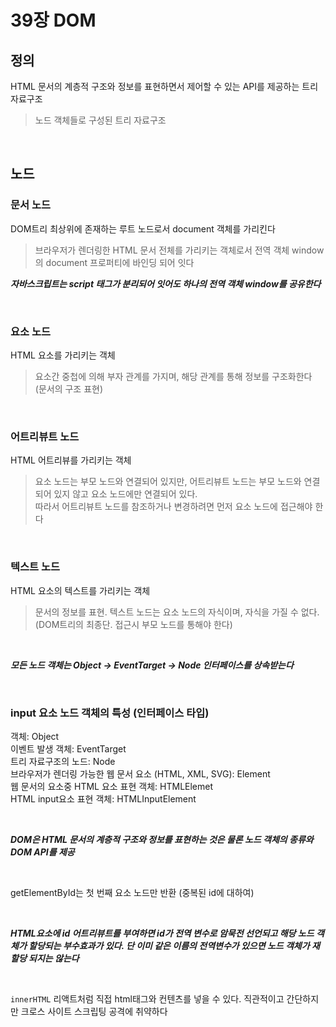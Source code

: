 # 39장 DOM

## 정의

HTML 문서의 계층적 구조와 정보를 표현하면서 제어할 수 있는 API를 제공하는 트리 자료구조

> 노드 객체들로 구성된 트리 자료구조

<br>

## 노드

### 문서 노드

DOM트리 최상위에 존재하는 루트 노드로서 document 객체를 가리킨다

> 브라우저가 렌더링한 HTML 문서 전체를 가리키는 객체로서 전역 객체 window의 document 프로퍼티에 바인딩 되어 잇다

**_자바스크립트는 script 태그가 분리되어 잇어도 하나의 전역 객체 window를 공유한다_**

<br>

### 요소 노드

HTML 요소를 가리키는 객체

> 요소간 중첩에 의해 부자 관계를 가지며, 해당 관계를 통해 정보를 구조화한다 (문서의 구조 표현)

<br>

### 어트리뷰트 노드

HTML 어트리뷰를 가리키는 객체

> 요소 노드는 부모 노드와 연결되어 있지만, 어트리뷰트 노드는 부모 노드와 연결되어 있지 않고 요소 노드에만 연결되어 있다.<br>따라서 어트리뷰트 노드를 참조하거나 변경하려면 먼저 요소 노드에 접근해야 한다

<br>

### 텍스트 노드

HTML 요소의 텍스트를 가리키는 객체

> 문서의 정보를 표현. 텍스트 노드는 요소 노드의 자식이며, 자식을 가질 수 없다. (DOM트리의 최종단. 접근시 부모 노드를 통해야 한다)

<br>

**_모든 노드 객체는 Object &rarr; EventTarget &rarr; Node 인터페이스를 상속받는다_**

<br>

### input 요소 노드 객체의 특성 (인터페이스 타입)

객체: Object<br>
이벤트 발생 객체: EventTarget<br>
트리 자료구조의 노드: Node<br>
브라우저가 렌더링 가능한 웹 문서 요소 (HTML, XML, SVG): Element<br>
웹 문서의 요소중 HTML 요소 표현 객체: HTMLElemet<br>
HTML input요소 표현 객체: HTMLInputElement<br>

<br>

**_DOM은 HTML 문서의 계층적 구조와 정보를 표현하는 것은 물론 노드 객체의 종류와 DOM API를 제공_**

<br>

getElementById는 첫 번째 요소 노드만 반환 (중복된 id에 대하여)

<br>

**_HTML요소에 id 어트리뷰트를 부여하면 id가 전역 변수로 암묵전 선언되고 해당 노드 객체가 할당되는 부수효과가 있다. 단 이미 같은 이름의 전역변수가 있으면 노드 객체가 재할당 되지는 않는다_**

<br>

`innerHTML` 리액트처럼 직접 html태그와 컨텐츠를 넣을 수 있다. 직관적이고 간단하지만 크로스 사이트 스크립팅 공격에 취약하다
